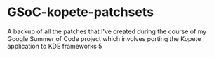 # GSoC-kopete-patchsets
A backup of all the patches that I've created during the course of my Google Summer of Code project which involves porting the Kopete application to KDE frameworks 5
